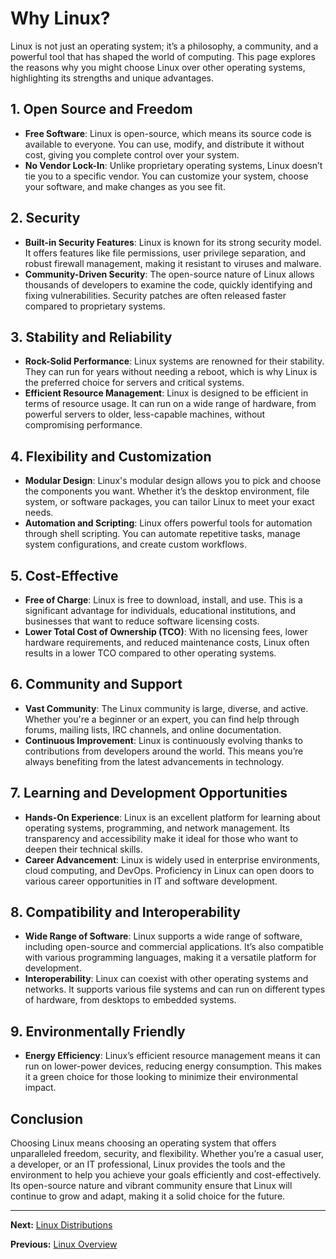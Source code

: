 # Why Linux?

Linux is not just an operating system; it’s a philosophy, a community, and a powerful tool that has shaped the world of computing. This page explores the reasons why you might choose Linux over other operating systems, highlighting its strengths and unique advantages.

## 1. **Open Source and Freedom**

- **Free Software**: Linux is open-source, which means its source code is available to everyone. You can use, modify, and distribute it without cost, giving you complete control over your system.
- **No Vendor Lock-In**: Unlike proprietary operating systems, Linux doesn’t tie you to a specific vendor. You can customize your system, choose your software, and make changes as you see fit.

## 2. **Security**

- **Built-in Security Features**: Linux is known for its strong security model. It offers features like file permissions, user privilege separation, and robust firewall management, making it resistant to viruses and malware.
- **Community-Driven Security**: The open-source nature of Linux allows thousands of developers to examine the code, quickly identifying and fixing vulnerabilities. Security patches are often released faster compared to proprietary systems.

## 3. **Stability and Reliability**

- **Rock-Solid Performance**: Linux systems are renowned for their stability. They can run for years without needing a reboot, which is why Linux is the preferred choice for servers and critical systems.
- **Efficient Resource Management**: Linux is designed to be efficient in terms of resource usage. It can run on a wide range of hardware, from powerful servers to older, less-capable machines, without compromising performance.

## 4. **Flexibility and Customization**

- **Modular Design**: Linux's modular design allows you to pick and choose the components you want. Whether it’s the desktop environment, file system, or software packages, you can tailor Linux to meet your exact needs.
- **Automation and Scripting**: Linux offers powerful tools for automation through shell scripting. You can automate repetitive tasks, manage system configurations, and create custom workflows.

## 5. **Cost-Effective**

- **Free of Charge**: Linux is free to download, install, and use. This is a significant advantage for individuals, educational institutions, and businesses that want to reduce software licensing costs.
- **Lower Total Cost of Ownership (TCO)**: With no licensing fees, lower hardware requirements, and reduced maintenance costs, Linux often results in a lower TCO compared to other operating systems.

## 6. **Community and Support**

- **Vast Community**: The Linux community is large, diverse, and active. Whether you're a beginner or an expert, you can find help through forums, mailing lists, IRC channels, and online documentation.
- **Continuous Improvement**: Linux is continuously evolving thanks to contributions from developers around the world. This means you’re always benefiting from the latest advancements in technology.

## 7. **Learning and Development Opportunities**

- **Hands-On Experience**: Linux is an excellent platform for learning about operating systems, programming, and network management. Its transparency and accessibility make it ideal for those who want to deepen their technical skills.
- **Career Advancement**: Linux is widely used in enterprise environments, cloud computing, and DevOps. Proficiency in Linux can open doors to various career opportunities in IT and software development.

## 8. **Compatibility and Interoperability**

- **Wide Range of Software**: Linux supports a wide range of software, including open-source and commercial applications. It’s also compatible with various programming languages, making it a versatile platform for development.
- **Interoperability**: Linux can coexist with other operating systems and networks. It supports various file systems and can run on different types of hardware, from desktops to embedded systems.

## 9. **Environmentally Friendly**

- **Energy Efficiency**: Linux’s efficient resource management means it can run on lower-power devices, reducing energy consumption. This makes it a green choice for those looking to minimize their environmental impact.

## Conclusion

Choosing Linux means choosing an operating system that offers unparalleled freedom, security, and flexibility. Whether you’re a casual user, a developer, or an IT professional, Linux provides the tools and the environment to help you achieve your goals efficiently and cost-effectively. Its open-source nature and vibrant community ensure that Linux will continue to grow and adapt, making it a solid choice for the future.

---

**Next:** [Linux Distributions](./3.%20Linux%20Distributions.md)

**Previous:** [Linux Overview](./1.%20Linux%20Overview.md)
